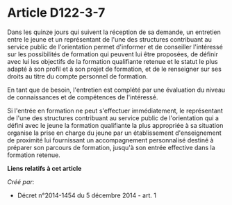 # Article D122-3-7

Dans les quinze jours qui suivent la réception de sa demande, un entretien entre le jeune et un représentant de l'une des
structures contribuant au service public de l'orientation permet d'informer et de conseiller l'intéressé sur les possibilités
de formation qui peuvent lui être proposées, de définir avec lui les objectifs de la formation qualifiante retenue et le
statut le plus adapté à son profil et à son projet de formation, et de le renseigner sur ses droits au titre du compte
personnel de formation. 

En tant que de besoin, l'entretien est complété par une évaluation du niveau de connaissances et de compétences de
l'intéressé. 

Si l'entrée en formation ne peut s'effectuer immédiatement, le représentant de l'une des structures contribuant au service
public de l'orientation qui a défini avec le jeune la formation qualifiante la plus appropriée à sa situation organise la
prise en charge du jeune par un établissement d'enseignement de proximité lui fournissant un accompagnement personnalisé
destiné à préparer son parcours de formation, jusqu'à son entrée effective dans la formation retenue.

**Liens relatifs à cet article**

_Créé par_:

  - Décret n°2014-1454 du 5 décembre 2014 - art. 1
